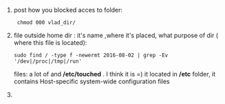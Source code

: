 1. post how you blocked acces to folder:
   ```
    chmod 000 vlad_dir/
    ```

2. file outside home dir : it's name ,where it's placed, what purpose of dir ( where this file is located):
    ```
    sudo find / -type f -newermt 2016-08-02 | grep -Ev '/dev|/proc|/tmp|/run'
    ```
    files: a lot of and __/etc/touched__ . I think it is =)
    it located in __/etc__ folder, it contains Host-specific system-wide configuration files

3. [my image]: https://52.28.184.172/dev-ops-bucket/docker.png

